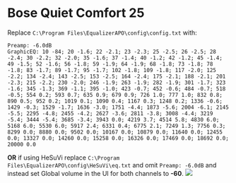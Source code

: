# Bose Quiet Comfort 25
Replace `C:\Program Files\EqualizerAPO\config\config.txt` with:
```
Preamp: -6.0dB
GraphicEQ: 10 -84; 20 -1.6; 22 -2.1; 23 -2.3; 25 -2.5; 26 -2.5; 28 -2.4; 30 -2.2; 32 -2.0; 35 -1.6; 37 -1.4; 40 -1.2; 42 -1.2; 45 -1.4; 49 -1.5; 52 -1.6; 56 -1.8; 59 -1.9; 64 -1.9; 68 -1.8; 73 -1.8; 78 -1.8; 83 -1.7; 89 -1.7; 95 -1.7; 102 -1.8; 109 -1.8; 117 -2.0; 125 -2.2; 134 -2.4; 143 -2.5; 153 -2.5; 164 -2.4; 175 -2.1; 188 -2.1; 201 -2.3; 215 -2.2; 230 -2.0; 246 -1.9; 263 -1.9; 282 -1.9; 301 -1.7; 323 -1.6; 345 -1.3; 369 -1.1; 395 -1.0; 423 -0.7; 452 -0.6; 484 -0.7; 518 -0.5; 554 0.2; 593 0.7; 635 0.9; 679 0.9; 726 1.0; 777 1.0; 832 0.8; 890 0.5; 952 0.2; 1019 0.1; 1090 0.4; 1167 0.3; 1248 0.2; 1336 -0.6; 1429 -0.3; 1529 -1.7; 1636 -3.0; 1751 -4.4; 1873 -5.6; 2004 -6.1; 2145 -5.5; 2295 -4.8; 2455 -4.2; 2627 -3.6; 2811 -3.8; 3008 -4.4; 3219 -5.4; 3444 -5.4; 3685 -3.4; 3943 0.0; 4219 3.7; 4514 5.8; 4830 6.0; 5168 6.0; 5530 6.0; 5917 2.4; 6331 0.4; 6775 2.1; 7249 1.3; 7756 0.3; 8299 0.0; 8880 0.0; 9502 0.0; 10167 0.0; 10879 0.0; 11640 0.0; 12455 0.0; 13327 0.0; 14260 0.0; 15258 0.0; 16326 0.0; 17469 0.0; 18692 0.0; 20000 0.0
```
**OR** if using HeSuVi replace `C:\Program Files\EqualizerAPO\config\HeSuVi\eq.txt` and omit `Preamp: -6.0dB` and instead set Global volume in the UI for both channels to **-60**.
![](https://raw.githubusercontent.com/jaakkopasanen/AutoEq/master/results/Innerfidelity%202017/innerfidelity/onear/Bose%20Quiet%20Comfort%2025/Bose%20Quiet%20Comfort%2025.png)